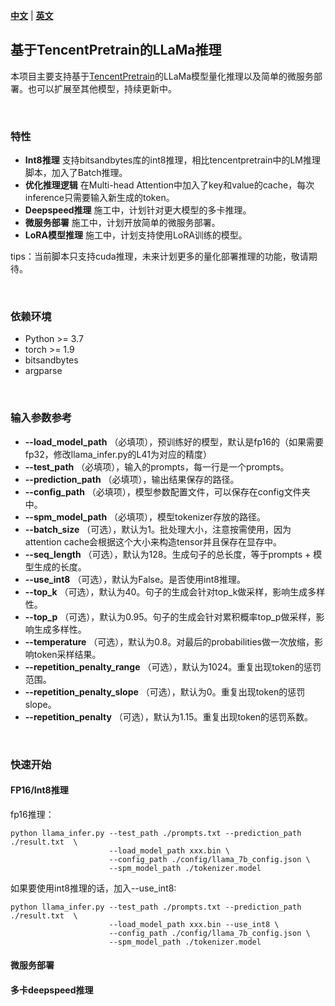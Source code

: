 [**中文**](https://github.com/fengyh3/llama_inference/README.md) | [**英文**](https://github.com/fengyh3/llama_inference/README_en.md) 

## 基于TencentPretrain的LLaMa推理 

本项目主要支持基于[TencentPretrain](https://github.com/Tencent/TencentPretrain)的LLaMa模型量化推理以及简单的微服务部署。也可以扩展至其他模型，持续更新中。 

<br>

### 特性 
- __Int8推理__ 支持bitsandbytes库的int8推理，相比tencentpretrain中的LM推理脚本，加入了Batch推理。 
- __优化推理逻辑__ 在Multi-head Attention中加入了key和value的cache，每次inference只需要输入新生成的token。 
- __Deepspeed推理__ 施工中，计划针对更大模型的多卡推理。 
- __微服务部署__ 施工中，计划开放简单的微服务部署。 
- __LoRA模型推理__ 施工中，计划支持使用LoRA训练的模型。 

tips：当前脚本只支持cuda推理，未来计划更多的量化部署推理的功能，敬请期待。 

<br>

### 依赖环境 
* Python >= 3.7
* torch >= 1.9
* bitsandbytes
* argparse

<br>

### 输入参数参考
* __--load_model_path__ （必填项），预训练好的模型，默认是fp16的（如果需要fp32，修改llama_infer.py的L41为对应的精度）
* __--test_path__ （必填项），输入的prompts，每一行是一个prompts。
* __--prediction_path__ （必填项），输出结果保存的路径。
* __--config_path__ （必填项），模型参数配置文件，可以保存在config文件夹中。
* __--spm_model_path__ （必填项），模型tokenizer存放的路径。
* __--batch_size__ （可选），默认为1。批处理大小，注意按需使用，因为attention cache会根据这个大小来构造tensor并且保存在显存中。
* __--seq_length__ （可选），默认为128。生成句子的总长度，等于prompts + 模型生成的长度。
* __--use_int8__ （可选），默认为False。是否使用int8推理。
* __--top_k__ （可选），默认为40。句子的生成会针对top_k做采样，影响生成多样性。
* __--top_p__ （可选），默认为0.95。句子的生成会针对累积概率top_p做采样，影响生成多样性。
* __--temperature__ （可选），默认为0.8。对最后的probabilities做一次放缩，影响token采样结果。
* __--repetition_penalty_range__ （可选），默认为1024。重复出现token的惩罚范围。
* __--repetition_penalty_slope__ （可选），默认为0。重复出现token的惩罚slope。
* __--repetition_penalty__ （可选），默认为1.15。重复出现token的惩罚系数。

<br>

### 快速开始 
#### FP16/Int8推理 
fp16推理：
```commandline
python llama_infer.py --test_path ./prompts.txt --prediction_path ./result.txt  \
                      --load_model_path xxx.bin \
                      --config_path ./config/llama_7b_config.json \
                      --spm_model_path ./tokenizer.model
``` 

如果要使用int8推理的话，加入--use_int8: 
```commandline
python llama_infer.py --test_path ./prompts.txt --prediction_path ./result.txt  \
                      --load_model_path xxx.bin --use_int8 \
                      --config_path ./config/llama_7b_config.json \
                      --spm_model_path ./tokenizer.model
```

#### 微服务部署 


#### 多卡deepspeed推理 

